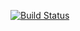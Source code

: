 [![Build Status](https://travis-ci.com/cisc3130/2-list.svg?token=sGqTPYKnjS4iVpK7fKg1&branch=master)](https://travis-ci.com/cisc3130/2-list)
